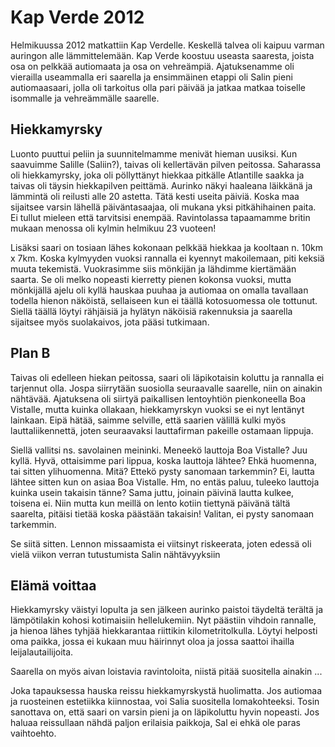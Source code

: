 # Kap Verde 2012

Helmikuussa 2012 matkattiin Kap Verdelle. Keskellä talvea oli kaipuu varman auringon alle lämmittelemään. Kap Verde koostuu useasta saaresta, joista osa on pelkkää autiomaata ja osa on vehreämpiä. Ajatuksenamme oli vierailla useammalla eri saarella ja ensimmäinen etappi oli Salin pieni autiomaasaari, jolla oli tarkoitus olla pari päivää ja jatkaa matkaa toiselle isommalle ja vehreämmälle saarelle.

## Hiekkamyrsky
Luonto puuttui peliin ja suunnitelmamme menivät hieman uusiksi. Kun saavuimme Salille (Saliin?), taivas oli kellertävän pilven peitossa. Saharassa oli hiekkamyrsky, joka oli pöllyttänyt hiekkaa pitkälle Atlantille saakka ja taivas oli täysin hiekkapilven peittämä. Aurinko näkyi haaleana läikkänä ja lämmintä oli reilusti alle 20 astetta. Tätä kesti useita päiviä. Koska maa sijaitsee varsin lähellä päiväntasaajaa, oli mukana yksi pitkähihainen paita. Ei tullut mieleen että tarvitsisi enempää. Ravintolassa tapaamamme britin mukaan menossa oli kylmin helmikuu 23 vuoteen!

Lisäksi saari on tosiaan lähes kokonaan pelkkää hiekkaa ja kooltaan n. 10km x 7km. Koska kylmyyden vuoksi rannalla ei kyennyt makoilemaan, piti keksiä muuta tekemistä. Vuokrasimme siis mönkijän ja lähdimme kiertämään saarta. Se oli melko nopeasti kierretty pienen kokonsa vuoksi, mutta mönkijällä ajelu oli kyllä hauskaa puuhaa ja autiomaa on omalla tavallaan todella hienon näköistä, sellaiseen kun ei täällä kotosuomessa ole tottunut. Siellä täällä löytyi rähjäisiä ja hylätyn näköisiä rakennuksia ja saarella sijaitsee myös suolakaivos, jota pääsi tutkimaan.

## Plan B
Taivas oli edelleen hiekan peitossa, saari oli läpikotaisin koluttu ja rannalla ei tarjennut olla. Jospa siirrytään suosiolla seuraavalle saarelle, niin on ainakin nähtävää. Ajatuksena oli siirtyä paikallisen lentoyhtiön pienkoneella Boa Vistalle, mutta kuinka ollakaan, hiekkamyrskyn vuoksi se ei nyt lentänyt lainkaan. Eipä hätää, saimme selville, että saarien välillä kulki myös lauttaliikennettä, joten seuraavaksi lauttafirman pakeille ostamaan lippuja.

Siellä vallitsi ns. savolainen meininki. Meneekö lauttoja Boa Vistalle? Juu kyllä. Hyvä, ottaisimme pari lippua, koska lauttoja lähtee? Ehkä huomenna, tai sitten ylihuomenna. Mitä? Ettekö pysty sanomaan tarkemmin? Ei, lautta lähtee sitten kun on asiaa Boa Vistalle. Hm, no entäs paluu, tuleeko lauttoja kuinka usein takaisin tänne? Sama juttu, joinain päivinä lautta kulkee, toisena ei. Niin mutta kun meillä on lento kotiin tiettynä päivänä tältä saarelta, pitäisi tietää koska päästään takaisin! Valitan, ei pysty sanomaan tarkemmin.

Se siitä sitten. Lennon missaamista ei viitsinyt riskeerata, joten edessä oli vielä viikon verran tutustumista Salin nähtävyyksiin</p>

## Elämä voittaa

Hiekkamyrsky väistyi lopulta ja sen jälkeen aurinko paistoi täydeltä terältä ja lämpötilakin kohosi kotimaisiin hellelukemiin. Nyt päästiin vihdoin rannalle, ja hienoa lähes tyhjää hiekkarantaa riittikin kilometritolkulla. Löytyi helposti oma paikka, jossa ei kukaan muu häirinnyt oloa ja jossa saattoi ihailla leijalautailijoita.

Saarella on myös aivan loistavia ravintoloita, niistä pitää suositella ainakin ...

Joka tapauksessa hauska reissu hiekkamyrskystä huolimatta. Jos autiomaa ja ruosteinen estetiikka kiinnostaa, voi Salia suositella lomakohteeksi. Tosin sanottava on, että saari on varsin pieni ja on läpikoluttu hyvin nopeasti. Jos haluaa reissullaan nähdä paljon erilaisia paikkoja, Sal ei ehkä ole paras vaihtoehto.
